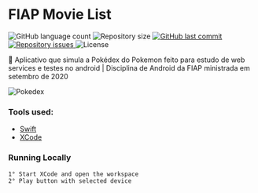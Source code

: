 # FIAP Movie List
<p align="left">
  <img alt="GitHub language count" src="https://img.shields.io/github/languages/count/Relirk/fiap-ios-movieslib">

  <img alt="Repository size" src="https://img.shields.io/github/repo-size/Relirk/fiap-ios-movieslib">
  
  <a href="https://github.com/Relirk/fiap-ios-movieslib/commits/master">
    <img alt="GitHub last commit" src="https://img.shields.io/github/last-commit/Relirk/fiap-ios-movieslib">
  </a>

  <a href="https://github.com/Relirk/fiap-ios-movieslib/issues">
    <img alt="Repository issues" src="https://img.shields.io/github/issues/Relirk/fiap-ios-movieslib">
  </a>

  <img alt="License" src="https://img.shields.io/badge/license-MIT-brightgreen">
</p>

:iphone: Aplicativo que simula a Pokédex do Pokemon feito para estudo de web services e testes no android | Disciplina de Android da FIAP ministrada em setembro de 2020

![Pokedex](https://firebasestorage.googleapis.com/v0/b/portifoil-bcd7d.appspot.com/o/projects-screens%2Frelirk_android_pokemon.png?alt=media&token=ebd5a704-0441-4597-b8bc-f7d804c61417)

### Tools used:
- [Swift](https://www.apple.com/br/swift/)
- [XCode](https://developer.apple.com/xcode/)

### Running Locally
```sh
1° Start XCode and open the workspace
2° Play button with selected device
```

